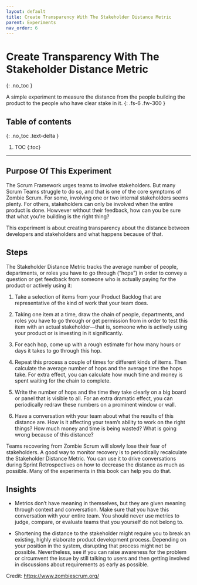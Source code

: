 ```yaml
---
layout: default
title: Create Transparency With The Stakeholder Distance Metric
parent: Experiments
nav_order: 6
---
```


# Create Transparency With The Stakeholder Distance Metric
{: .no_toc }

A simple experiment to measure the distance from the people building the product to the people who have clear stake in it.
{: .fs-6 .fw-300 }

## Table of contents
{: .no_toc .text-delta }

1. TOC
{:toc}

---

##  Purpose Of This Experiment

The Scrum Framework urges teams to involve stakeholders. But many Scrum Teams struggle to do so, and that is one of the core symptoms of Zombie Scrum. For some, involving one or two internal stakeholders seems plenty. For others, stakeholders can only be involved when the entire product is done. Howvever without their feedback, how can you be sure that what you're building is the right thing?

This experiment is about creating transparency about the distance between developers and stakeholders and what happens because of that.

## Steps

The Stakeholder Distance Metric tracks the average number of people, departments, or roles you have to go through (“hops”) in order to convey a question or get feedback from someone who is actually paying for the product or actively using it:

1. Take a selection of items from your Product Backlog that are representative of the kind of work that your team does.

2. Taking one item at a time, draw the chain of people, departments, and roles you have to go through or get permission from in order to test this item with an actual stakeholder—that is, someone who is actively using your product or is investing in it significantly.

3. For each hop, come up with a rough estimate for how many hours or days it takes to go through this hop.

4. Repeat this process a couple of times for different kinds of items. Then calculate the average number of hops and the average time the hops take. For extra effect, you can calculate how much time and money is spent waiting for the chain to complete.

5. Write the number of hops and the time they take clearly on a big board or panel that is visible to all. For an extra dramatic effect, you can periodically redraw these numbers on a prominent window or wall.

6. Have a conversation with your team about what the results of this distance are. How is it  affecting your team’s ability to work on the right things? How much money and time is being wasted? What is going wrong because of this distance?

Teams recovering from Zombie Scrum will slowly lose their fear of stakeholders. A good way to monitor recovery is to periodically recalculate the Stakeholder Distance Metric. You can use it to drive conversations during Sprint Retrospectives on how to decrease the distance as much as possible. Many of the experiments in this book can help you do that.

## Insights

- Metrics don’t have meaning in themselves, but they are given meaning through context and conversation. Make sure that you have this conversation with your entire team. You should never use metrics to judge, compare, or evaluate teams that you yourself do not belong to.

- Shortening the distance to the stakeholder might require you to break an existing, highly elaborate product development process. Depending on your position in the system, disrupting that process might not be possible. Nevertheless, see if you can raise awareness for the problem or circumvent the issue by still talking to users and then getting involved in discussions about requirements as early as possible.

Credit: https://www.zombiescrum.org/
